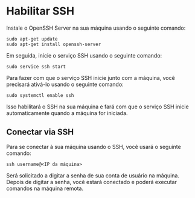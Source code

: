 # Habilitar SSH

Instale o OpenSSH Server na sua máquina usando o seguinte comando:

```
sudo apt-get update
sudo apt-get install openssh-server
```
Em seguida, inicie o serviço SSH usando o seguinte comando:

```
sudo service ssh start
```

Para fazer com que o serviço SSH inicie junto com a máquina, você precisará ativá-lo usando o seguinte comando:

    sudo systemctl enable ssh

Isso habilitará o SSH na sua máquina e fará com que o serviço SSH inicie automaticamente quando a máquina for iniciada.

## Conectar via SSH

Para se conectar à sua máquina usando o SSH, você usará o seguinte comando:

    ssh username@<IP da máquina>

Será solicitado a digitar a senha de sua conta de usuário na máquina. Depois de digitar a senha, você estará conectado e poderá executar comandos na máquina remota.